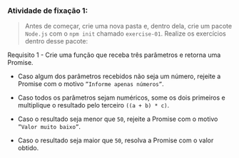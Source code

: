 ###  Atividade de fixação 1:
> Antes de começar, crie uma nova pasta e, dentro dela, crie um pacote `Node.js` com o `npm init` chamado `exercise-01`. Realize os exercícios dentro desse pacote:

Requisito 1 - Crie uma função que receba três parâmetros e retorna uma Promise.

* Caso algum dos parâmetros recebidos não seja um número, rejeite a Promise com o motivo `”Informe apenas números”`.

* Caso todos os parâmetros sejam numéricos, some os dois primeiros e multiplique o resultado pelo terceiro `((a + b) * c)`.

* Caso o resultado seja menor que `50`, rejeite a Promise com o motivo `”Valor muito baixo”`.

* Caso o resultado seja maior que `50`, resolva a Promise com o valor obtido.

